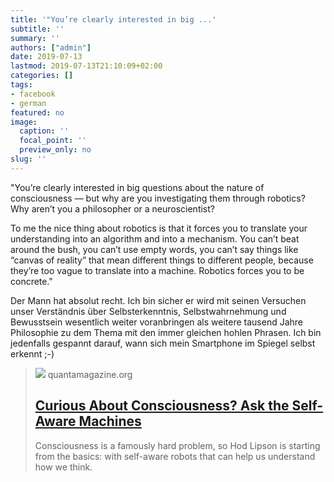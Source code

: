 ```yaml
---
title: '"You’re clearly interested in big ...'
subtitle: ''
summary: ''
authors: ["admin"]
date: 2019-07-13
lastmod: 2019-07-13T21:10:09+02:00
categories: []
tags:
- facebook
- german
featured: no
image:
  caption: ''
  focal_point: ''
  preview_only: no
slug: ''
---
```

"You’re clearly interested in big questions about the nature of consciousness — but why are you investigating them through robotics? Why aren’t you a philosopher or a neuroscientist?

To me the nice thing about robotics is that it forces you to translate your understanding into an algorithm and into a mechanism. You can’t beat around the bush, you can’t use empty words, you can’t say things like “canvas of reality” that mean different things to different people, because they’re too vague to translate into a machine. Robotics forces you to be concrete."

Der Mann hat absolut recht. Ich bin sicher er wird mit seinen Versuchen unser Verständnis über Selbsterkenntnis, Selbstwahrnehmung und Bewusstsein wesentlich weiter voranbringen als weitere tausend Jahre Philosophie zu dem Thema mit den immer gleichen hohlen Phrasen. Ich bin jedenfalls gespannt darauf, wann sich mein Smartphone im Spiegel selbst erkennt ;-)
> [![](https://d2r55xnwy6nx47.cloudfront.net/uploads/2019/07/Hod-Lipson_1200_Social.jpg)](https://www.quantamagazine.org/hod-lipson-is-building-self-aware-robots-20190711/)
> quantamagazine.org
> ## [Curious About Consciousness? Ask the Self-Aware Machines](https://www.quantamagazine.org/hod-lipson-is-building-self-aware-robots-20190711/)
>
>Consciousness is a famously hard problem, so Hod Lipson is starting from the basics: with self-aware robots that can help us understand how we think.


